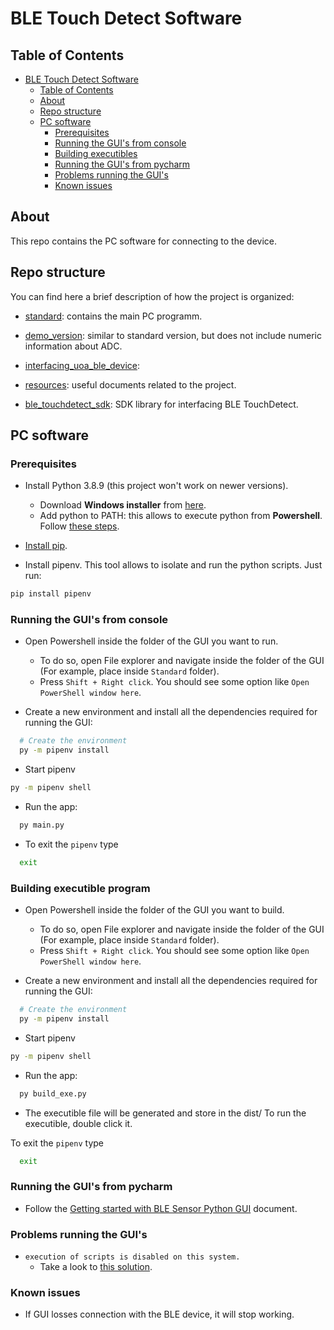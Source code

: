 # BLE Touch Detect Software

## Table of Contents

- [BLE Touch Detect Software](#ble-touch-detect-software)
  - [Table of Contents](#table-of-contents)
  - [About](#about)
  - [Repo structure](#repo-structure)
  - [PC software](#pc-software)
    - [Prerequisites](#prerequisites)
    - [Running the GUI's from console](#running-the-guis-from-console)
    - [Building executibles](#building-executible-program)
    - [Running the GUI's from pycharm](#running-the-guis-from-pycharm)
    - [Problems running the GUI's](#problems-running-the-guis)
    - [Known issues](#known-issues)

## About

This repo contains the PC software for connecting to the device.

## Repo structure

You can find here a brief description of how the project is organized:

- [standard](Standard): contains the main PC programm.

- [demo_version](demo_version): similar to standard version, but does not include numeric information about ADC.

- [interfacing_uoa_ble_device](interfacing_uoa_ble_device): 

- [resources](resources): useful documents related to the project.

- [ble_touchdetect_sdk](/ble_touchdetect_sdk/README.md): SDK library for interfacing BLE TouchDetect.

## PC software

### Prerequisites

- Install Python 3.8.9 (this project won't work on newer versions).
  - Download **Windows installer** from [here](https://www.python.org/downloads/release/python-389/).
  - Add python to PATH: this allows to execute python from **Powershell**. Follow [these steps](https://datatofish.com/add-python-to-windows-path/).

- [Install pip](https://phoenixnap.com/kb/install-pip-windows).

- Install pipenv. This tool allows to isolate and run the python scripts. Just run:

```bash
pip install pipenv
```

### Running the GUI's from console

- Open Powershell inside the folder of the GUI you want to run.
  - To do so, open File explorer and navigate inside the folder of the GUI (For example, place inside `Standard` folder).
  - Press `Shift + Right click`. You should see some option like `Open PowerShell window here`.

- Create a new environment and install all the dependencies required for running the GUI:

```bash
  # Create the environment
  py -m pipenv install
```

- Start pipenv

```bash
py -m pipenv shell
```

- Run the app:

```bash
  py main.py 
```

- To exit the `pipenv` type

```bash
  exit
```

### Building executible program 

- Open Powershell inside the folder of the GUI you want to build.
  - To do so, open File explorer and navigate inside the folder of the GUI (For example, place inside `Standard` folder).
  - Press `Shift + Right click`. You should see some option like `Open PowerShell window here`.

- Create a new environment and install all the dependencies required for running the GUI:

```bash
  # Create the environment
  py -m pipenv install
```

- Start pipenv

```bash
py -m pipenv shell
```

- Run the app:

```bash
  py build_exe.py
```

- The executible file will be generated and store in the dist/ To run the executible, double click it.

To exit the `pipenv` type

```bash
  exit
```

### Running the GUI's from pycharm

- Follow the [Getting started with BLE Sensor Python GUI](/resources/Getting%20started%20with%20BLE%20Sensor%20Python%20GUI.docx) document.


### Problems running the GUI's

- `execution of scripts is disabled on this system.`
  - Take a look to [this solution](https://stackoverflow.com/questions/4037939/powershell-says-execution-of-scripts-is-disabled-on-this-system#:~:text=Go%20to%20Start%20Menu%20and,Choose%20%22Yes%22.).

### Known issues

- If GUI losses connection with the BLE device, it will stop working.
